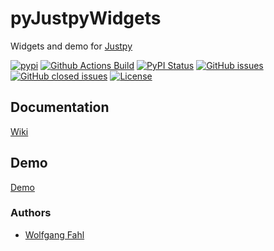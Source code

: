 # pyJustpyWidgets
Widgets and demo for [Justpy](https://justpy.io/)

[![pypi](https://img.shields.io/pypi/pyversions/pyJustpyWidgets)](https://pypi.org/project/pyJustpyWidgets/)
[![Github Actions Build](https://github.com/WolfgangFahl/pyJustpyWidgets/workflows/Build/badge.svg?branch=main)](https://github.com/WolfgangFahl/pyJustpyWidgets/actions?query=workflow%3ABuild+branch%3Amain)
[![PyPI Status](https://img.shields.io/pypi/v/pyJustpyWidgets.svg)](https://pypi.python.org/pypi/pyJustpyWidgets/)
[![GitHub issues](https://img.shields.io/github/issues/WolfgangFahl/pyJustpyWidgets.svg)](https://github.com/WolfgangFahl/pyJustpyWidgets/issues)
[![GitHub closed issues](https://img.shields.io/github/issues-closed/WolfgangFahl/pyJustpyWidgets.svg)](https://github.com/WolfgangFahl/pyJustpyWidgets/issues/?q=is%3Aissue+is%3Aclosed)
[![License](https://img.shields.io/github/license/WolfgangFahl/pyJustpyWidgets.svg)](https://www.apache.org/licenses/LICENSE-2.0)

## Documentation
[Wiki](http://wiki.bitplan.com/index.php/pyJustpyWidgets)

## Demo
[Demo](http://jpdemo.bitplan.com)

### Authors
* [Wolfgang Fahl](http://www.bitplan.com/Wolfgang_Fahl)
